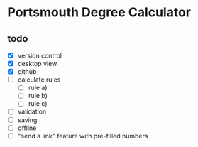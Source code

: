 # Portsmouth Degree Calculator

## todo

* [x] version control
* [x] desktop view
* [x] github
* [ ] calculate rules
  * [ ] rule a)
  * [ ] rule b)
  * [ ] rule c)
* [ ] validation
* [ ] saving
* [ ] offline
* [ ] "send a link" feature with pre-filled numbers
